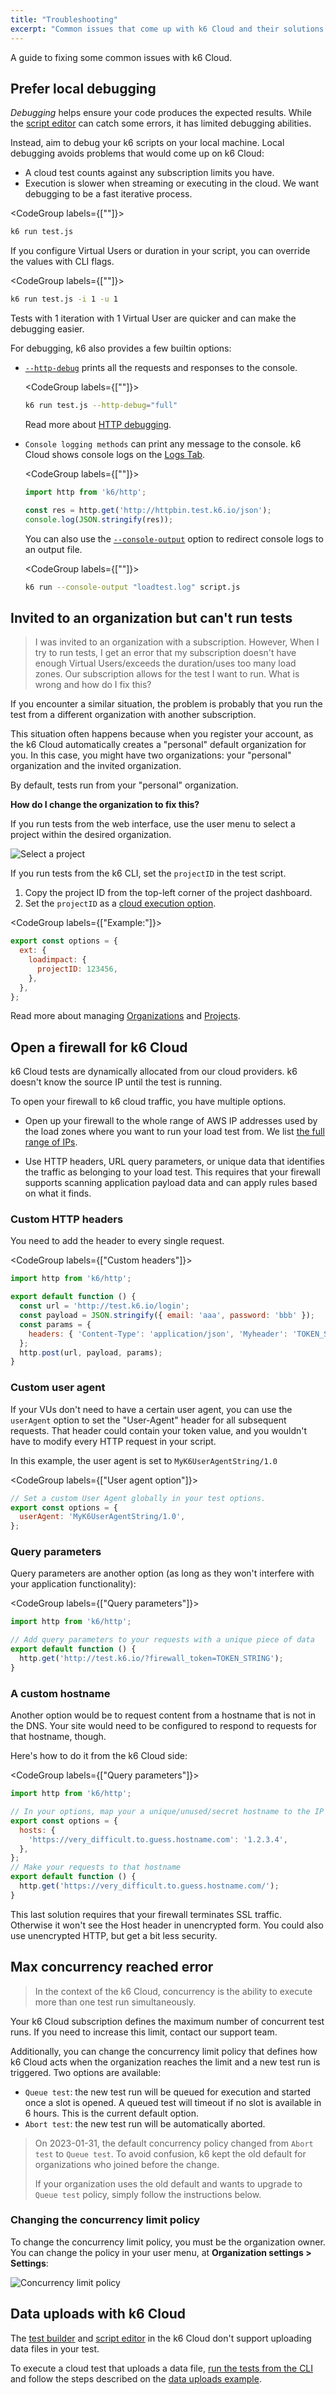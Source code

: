 ```yaml
---
title: "Troubleshooting"
excerpt: "Common issues that come up with k6 Cloud and their solutions."
---
```


A guide to fixing some common issues with k6 Cloud.

## Prefer local debugging

_Debugging_ helps ensure your code produces the expected results.
While the [script editor](/cloud/creating-and-running-a-test/script-editor) can catch some errors, it has limited debugging abilities.

Instead, aim to debug your k6 scripts on your local machine.
Local debugging avoids problems that would come up on k6 Cloud:

- A cloud test counts against any subscription limits you have.
- Execution is slower when streaming or executing in the cloud. We want debugging to be a fast iterative process.

<CodeGroup labels={[""]}>

```bash
k6 run test.js
```

</CodeGroup>

If you configure Virtual Users or duration in your script, you can override the values with CLI flags.

<CodeGroup labels={[""]}>

```bash
k6 run test.js -i 1 -u 1
```

</CodeGroup>

Tests with 1 iteration with 1 Virtual User are quicker and can make the debugging easier.

For debugging, k6 also provides a few builtin options:

- [`--http-debug`](/using-k6/k6-options/reference#http-debug) prints all the requests and responses to the console.

  <CodeGroup labels={[""]}>

  ```bash
  k6 run test.js --http-debug="full"
  ```

  </CodeGroup>

  Read more about [HTTP debugging](/using-k6/http-debugging).

- `Console logging methods` can print any message to the console.
  k6 Cloud shows console logs on the [Logs Tab](/cloud/analyzing-results/logs).

  <CodeGroup labels={[""]}>

  ```javascript
  import http from 'k6/http';

  const res = http.get('http://httpbin.test.k6.io/json');
  console.log(JSON.stringify(res));
  ```

  </CodeGroup>

  You can also use the [`--console-output`](/using-k6/k6-options/reference#console-output) option to redirect console logs to an output file.

    <CodeGroup labels={[""]}>

  ```bash
  k6 run --console-output "loadtest.log" script.js
  ```

  </CodeGroup>

## Invited to an organization but can't run tests

> I was invited to an organization with a subscription. However, When I try to run tests, I get an error that my subscription doesn't have enough Virtual Users/exceeds the duration/uses too many load zones. Our subscription allows for the test I want to run. What is wrong and how do I fix this?

If you encounter a similar situation, the problem is probably that you run the test from a different organization with another subscription.

This situation often happens because when you register your account, as the k6 Cloud automatically creates a "personal" default organization for you.
In this case, you might have two organizations: your "personal" organization and the invited organization.

By default, tests run from your "personal" organization.

**How do I change the organization to fix this?**

If you run tests from the web interface, use the user menu to select a project within the desired organization.

![Select a project](images/Troubleshooting/k6-project-dashboard.png)

If you run tests from the k6 CLI, set the `projectID` in the test script.

1. Copy the project ID from the top-left corner of the project dashboard.
1. Set the `projectID` as a [cloud execution option](/cloud/creating-and-running-a-test/cloud-tests-from-the-cli/cloud-execution-reference#options).

<CodeGroup labels={["Example:"]}>

```javascript
export const options = {
  ext: {
    loadimpact: {
      projectID: 123456,
    },
  },
};
```

</CodeGroup>

Read more about managing [Organizations](/cloud/project-and-team-management/organizations) and [Projects](/cloud/project-and-team-management/projects).

## Open a firewall for k6 Cloud

k6 Cloud tests are dynamically allocated from our cloud providers.
k6 doesn't know the source IP until the test is running.

To open your firewall to k6 cloud traffic, you have multiple options.

- Open up your firewall to the whole range of AWS IP addresses used by the load zones where you want to run your load test from.
  We list [the full range of IPs](/cloud/cloud-reference/cloud-ips/).

- Use HTTP headers, URL query parameters, or unique data that identifies the traffic as belonging to your load test.
  This requires that your firewall supports scanning application payload data and can apply rules based on what it finds.


### Custom HTTP headers

You need to add the header to every single request.

<CodeGroup labels={["Custom headers"]}>

```javascript
import http from 'k6/http';

export default function () {
  const url = 'http://test.k6.io/login';
  const payload = JSON.stringify({ email: 'aaa', password: 'bbb' });
  const params = {
    headers: { 'Content-Type': 'application/json', 'Myheader': 'TOKEN_STRING' },
  };
  http.post(url, payload, params);
}
```

</CodeGroup>

### Custom user agent

If your VUs don't need to have a certain user agent, you can use the `userAgent` option to set the "User-Agent" header for all subsequent requests.
That header could contain your token value, and you wouldn't have to modify every HTTP request in your script.

In this example, the user agent is set to `MyK6UserAgentString/1.0`

<CodeGroup labels={["User agent option"]}>

```javascript
// Set a custom User Agent globally in your test options.
export const options = {
  userAgent: 'MyK6UserAgentString/1.0',
};
```

</CodeGroup>

### Query parameters

Query parameters are another option (as long as they won't interfere with your application functionality):

<CodeGroup labels={["Query parameters"]}>

```javascript
import http from 'k6/http';

// Add query parameters to your requests with a unique piece of data
export default function () {
  http.get('http://test.k6.io/?firewall_token=TOKEN_STRING');
}
```

</CodeGroup>

### A custom hostname

Another option would be to request content from a hostname that is not in the DNS.
Your site would need to be configured to respond to requests for that hostname, though.

Here's how to do it from the k6 Cloud side:

<CodeGroup labels={["Query parameters"]}>

```javascript
import http from 'k6/http';

// In your options, map your a unique/unused/secret hostname to the IP of the server.
export const options = {
  hosts: {
    'https://very_difficult.to.guess.hostname.com': '1.2.3.4',
  },
};
// Make your requests to that hostname
export default function () {
  http.get('https://very_difficult.to.guess.hostname.com/');
}
```

</CodeGroup>

This last solution requires that your firewall terminates SSL traffic.
Otherwise it won't see the Host header in unencrypted form.
You could also use unencrypted HTTP, but get a bit less security.

## Max concurrency reached error

<Blockquote mod="note" title="Concurrency">

In the context of the k6 Cloud, concurrency is the ability to execute more than one test run simultaneously.

</Blockquote>

Your k6 Cloud subscription defines the maximum number of concurrent test runs.
If you need to increase this limit, contact our support team.

Additionally, you can change the concurrency limit policy that defines how k6 Cloud acts when the organization reaches the limit and a new test run is triggered.
Two options are available:

- `Queue test`: the new test run will be queued for execution and started once a slot is opened. A queued test will timeout if no slot is available in 6 hours. This is the current default option.
- `Abort test`: the new test run will be automatically aborted.

<Blockquote mod="note" title="Concurrency limit policy default change">

On 2023-01-31, the default concurrency policy changed from `Abort test` to `Queue test`.
To avoid confusion, k6 kept the old default for organizations who joined before the change.

If your organization uses the old default and wants to upgrade to `Queue test` policy, simply follow the instructions below.

</Blockquote>

### Changing the concurrency limit policy

To change the concurrency limit policy, you must be the organization owner.
You can change the policy in your user menu, at **Organization settings > Settings**:

![Concurrency limit policy](./images/Troubleshooting/k6-concurrency-limit-policy.png)


## Data uploads with k6 Cloud

The [test builder](/test-authoring/test-builder) and [script editor](/cloud/creating-and-running-a-test/script-editor) in the k6 Cloud don't support uploading data files in your test.

To execute a cloud test that uploads a data file, [run the tests from the CLI](/cloud/creating-and-running-a-test/cloud-tests-from-the-cli) and follow the steps described on the [data uploads example](/examples/data-uploads).
